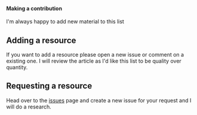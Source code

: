 #### Making a contribution

I'm always happy to add new material to this list

## Adding a resource
If you want to add a resource please open a new issue or comment on a existing one.
I will review the article as I'd like this list to be quality over quantity.

## Requesting a resource
Head over to the [issues](https://github.com/timjacobi/angular-education/issues) page and create a new issue for your request and I will do a research.
